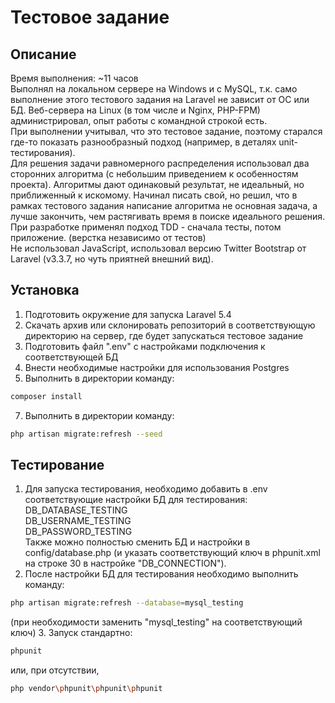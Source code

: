 # Тестовое задание
## Описание
Время выполнения: ~11 часов  
Выполнял на локальном сервере на Windows и с MySQL, т.к. само выполнение этого тестового задания на Laravel не зависит от ОС или БД. Веб-сервера на Linux (в том числе и Nginx, PHP-FPM) администрировал, опыт работы с командной строкой есть.  
При выполнении учитывал, что это тестовое задание, поэтому старался где-то показать разнообразный подход (например, в деталях unit-тестирования).  
Для решения задачи равномерного распределения использовал два сторонних алгоритма (с небольшим приведением к особенностям проекта). Алгоритмы дают одинаковый результат, не идеальный, но приближенный к искомому. Начинал писать свой, но решил, что в рамках тестового задания написание алгоритма не основная задача, а лучше закончить, чем растягивать время в поиске идеального решения.  
При разработке применял подход TDD - сначала тесты, потом приложение. (верстка независимо от тестов)  
Не использовал JavaScript, использовал версию Twitter Bootstrap от Laravel (v3.3.7, но чуть приятней внешний вид).

## Установка
1. Подготовить окружение для запуска Laravel 5.4
2. Скачать архив или склонировать репозиторий в соответствующую директорию на сервер, где будет запускаться тестовое задание
4. Подготовить файл ".env" с настройками подключения к соответствующей БД
5. Внести необходимые настройки для использования Postgres
6. Выполнить в директории команду:
```bash
composer install
```
7. Выполнить в директории команду:
```bash
php artisan migrate:refresh --seed
```

## Тестирование
1. Для запуска тестирования, необходимо добавить в .env соответствующие настройки БД для тестирования:  
DB_DATABASE_TESTING  
DB_USERNAME_TESTING  
DB_PASSWORD_TESTING  
Также можно полностью сменить БД и настройки в config/database.php (и указать соответствующий ключ в phpunit.xml на строке 30 в настройке "DB_CONNECTION").
2. После настройки БД для тестирования необходимо выполнить команду:
```bash
php artisan migrate:refresh --database=mysql_testing
```
(при необходимости заменить "mysql_testing" на соответствующий ключ)
3. Запуск стандартно:
```bash
phpunit
```
или, при отсутствии,
```bash
php vendor\phpunit\phpunit\phpunit
```